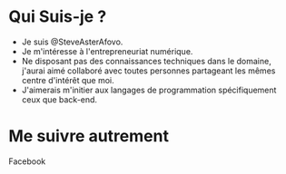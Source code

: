 <h1>Qui Suis-je ?</h1>

- Je suis @SteveAsterAfovo.
- Je m'intéresse à l'entrepreneuriat numérique.
- Ne disposant pas des connaissances techniques dans le domaine, j'aurai aimé collaboré avec toutes personnes partageant les mêmes centre d'intérêt que moi.
- J'aimerais m'initier aux langages de programmation spécifiquement ceux que back-end.


<h1>Me suivre autrement</h1>

Facebook 
